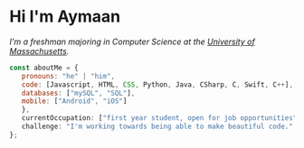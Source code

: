 <h1> Hi I'm Aymaan </h1>


<p><em>I'm a freshman majoring in Computer Science at the <a href="https://umass.edu/">University of Massachusetts</a>.</em></p>


```javascript
const aboutMe = {
   pronouns: "he" | "him",
   code: [Javascript, HTML, CSS, Python, Java, CSharp, C, Swift, C++],
   databases: ["mySQL", "SQL"],
   mobile: ["Android", "iOS"]
   },
   currentOccupation: ["first year student, open for job opportunities"],
   challenge: "I'm working towards being able to make beautiful code.",
};
```
</br></br>

